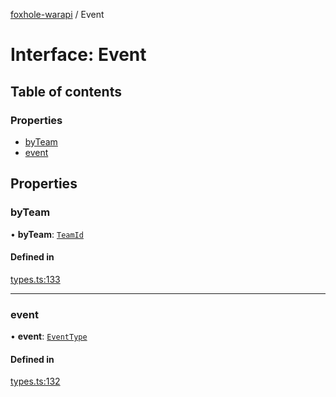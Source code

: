 [foxhole-warapi](../README.md) / Event

# Interface: Event

## Table of contents

### Properties

- [byTeam](Event.md#byteam)
- [event](Event.md#event)

## Properties

### byTeam

• **byTeam**: [`TeamId`](../README.md#teamid)

#### Defined in

[types.ts:133](https://github.com/art0rz/foxhole-warapi/blob/0c8a76c/src/types.ts#L133)

___

### event

• **event**: [`EventType`](../enums/EventType.md)

#### Defined in

[types.ts:132](https://github.com/art0rz/foxhole-warapi/blob/0c8a76c/src/types.ts#L132)

